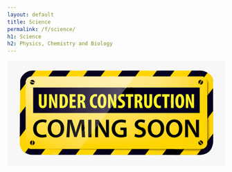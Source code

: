 ```yaml
---
layout: default
title: Science
permalink: /f/science/
h1: Science
h2: Physics, Chemistry and Biology
---
```


<img src="/assets/images/ComingSoon.png">
